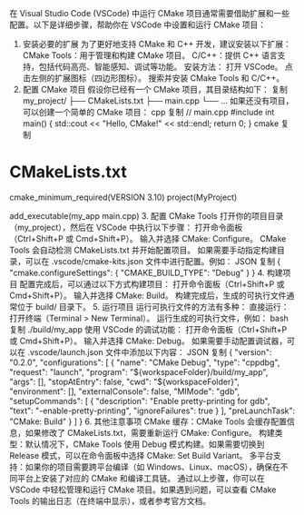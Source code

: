 在 Visual Studio Code (VSCode) 中运行 CMake 项目通常需要借助扩展和一些配置。以下是详细步骤，帮助你在 VSCode 中设置和运行 CMake 项目：
1. 安装必要的扩展
为了更好地支持 CMake 和 C++ 开发，建议安装以下扩展：
CMake Tools：用于管理和构建 CMake 项目。
C/C++：提供 C++ 语言支持，包括代码高亮、智能感知、调试等功能。
安装方法：
打开 VSCode。
点击左侧的扩展图标（四边形图标）。
搜索并安装 CMake Tools 和 C/C++。
2. 配置 CMake 项目
假设你已经有一个 CMake 项目，其目录结构如下：
复制
my_project/
├── CMakeLists.txt
├── main.cpp
└── ...
如果还没有项目，可以创建一个简单的 CMake 项目：
cpp
复制
// main.cpp
#include <iostream>
int main() {
    std::cout << "Hello, CMake!" << std::endl;
    return 0;
}
cmake
复制
# CMakeLists.txt
cmake_minimum_required(VERSION 3.10)
project(MyProject)

add_executable(my_app main.cpp)
3. 配置 CMake Tools
打开你的项目目录（my_project），然后在 VSCode 中执行以下步骤：
打开命令面板（Ctrl+Shift+P 或 Cmd+Shift+P）。
输入并选择 CMake: Configure。
CMake Tools 会自动检测 CMakeLists.txt 并开始配置项目。
如果需要手动指定构建目录，可以在 .vscode/cmake-kits.json 文件中进行配置。例如：
JSON
复制
{
    "cmake.configureSettings": {
        "CMAKE_BUILD_TYPE": "Debug"
    }
}
4. 构建项目
配置完成后，可以通过以下方式构建项目：
打开命令面板（Ctrl+Shift+P 或 Cmd+Shift+P）。
输入并选择 CMake: Build。
构建完成后，生成的可执行文件通常位于 build/ 目录下。
5. 运行项目
运行可执行文件的方法有多种：
直接运行：
打开终端（Terminal > New Terminal）。
运行生成的可执行文件，例如：
bash
复制
./build/my_app
使用 VSCode 的调试功能：
打开命令面板（Ctrl+Shift+P 或 Cmd+Shift+P）。
输入并选择 CMake: Debug。
如果需要手动配置调试器，可以在 .vscode/launch.json 文件中添加以下内容：
JSON
复制
{
    "version": "0.2.0",
    "configurations": [
        {
            "name": "CMake Debug",
            "type": "cppdbg",
            "request": "launch",
            "program": "${workspaceFolder}/build/my_app",
            "args": [],
            "stopAtEntry": false,
            "cwd": "${workspaceFolder}",
            "environment": [],
            "externalConsole": false,
            "MIMode": "gdb",
            "setupCommands": [
                {
                    "description": "Enable pretty-printing for gdb",
                    "text": "-enable-pretty-printing",
                    "ignoreFailures": true
                }
            ],
            "preLaunchTask": "CMake: Build"
        }
    ]
}
6. 其他注意事项
CMake 缓存：CMake Tools 会缓存配置信息，如果修改了 CMakeLists.txt，需要重新运行 CMake: Configure。
构建类型：默认情况下，CMake Tools 使用 Debug 模式构建。如果需要切换到 Release 模式，可以在命令面板中选择 CMake: Set Build Variant。
多平台支持：如果你的项目需要跨平台编译（如 Windows、Linux、macOS），确保在不同平台上安装了对应的 CMake 和编译工具链。
通过以上步骤，你可以在 VSCode 中轻松管理和运行 CMake 项目。如果遇到问题，可以查看 CMake Tools 的输出日志（在终端中显示），或者参考官方文档。